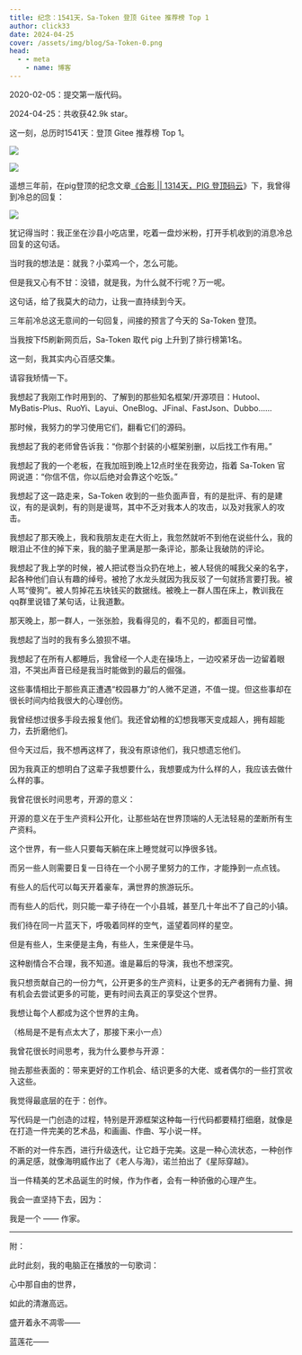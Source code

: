 ```yaml
---
title: 纪念：1541天，Sa-Token 登顶 Gitee 推荐榜 Top 1
author: click33
date: 2024-04-25
cover: /assets/img/blog/Sa-Token-0.png
head:
  - - meta
    - name: 博客
---
```


2020-02-05：提交第一版代码。

2024-04-25：共收获42.9k star。

这一刻，总历时1541天：登顶 Gitee 推荐榜 Top 1。

![](/assets/img/blog/Sa-Token-0.png)

![](/assets/img/blog/Sa-Token-1.png)

  

遥想三年前，在pig登顶的纪念文章[《合影 || 1314天，PIG 登顶码](https://mp.weixin.qq.com/s?__biz=MjM5MzEwODY4Mw==&mid=2257486353&idx=1&sn=00202c367074415335dc6e59a537b672&scene=21#wechat_redirect)[云](https://mp.weixin.qq.com/s?__biz=MjM5MzEwODY4Mw==&mid=2257486353&idx=1&sn=00202c367074415335dc6e59a537b672&scene=21#wechat_redirect)》下，我曾得到冷总的回复：  

![](/assets/img/blog/Sa-Token-2.png)

  

犹记得当时：我正坐在沙县小吃店里，吃着一盘炒米粉，打开手机收到的消息冷总回复的这句话。

当时我的想法是：就我？小菜鸡一个，怎么可能。  

但是我又心有不甘：没错，就是我，为什么就不行呢？万一呢。

这句话，给了我莫大的动力，让我一直持续到今天。

三年前冷总这无意间的一句回复，间接的预言了今天的 Sa-Token 登顶。

当我按下f5刷新网页后，Sa-Token 取代 pig 上升到了排行榜第1名。

这一刻，我其实内心百感交集。

请容我矫情一下。

我想起了我刚工作时用到的、了解到的那些知名框架/开源项目：Hutool、MyBatis-Plus、RuoYi、Layui、OneBlog、JFinal、FastJson、Dubbo……

那时候，我努力的学习使用它们，翻看它们的源码。

我想起了我的老师曾告诉我：“你那个封装的小框架别删，以后找工作有用。”  

我想起了我的一个老板，在我加班到晚上12点时坐在我旁边，指着 Sa-Token 官网说道：“你信不信，你以后绝对会靠这个吃饭。”  

我想起了这一路走来，Sa-Token 收到的一些负面声音，有的是批评、有的是建议，有的是讽刺，有的则是谩骂，其中不乏对我本人的攻击，以及对我家人的攻击。  

我想起了那天晚上，我和我朋友走在大街上，我忽然就听不到他在说些什么，我的眼泪止不住的掉下来，我的脑子里满是那一条评论，那条让我破防的评论。

我想起了我上学的时候，被人把试卷当众扔在地上，被人轻佻的喊我父亲的名字，起各种他们自认有趣的绰号。被抢了水龙头就因为我反驳了一句就扬言要打我。被人骂“傻狗”。被人剪掉花五块钱买的数据线。被晚上一群人围在床上，教训我在qq群里说错了某句话，让我道歉。  

那天晚上，那一群人，一张张脸，我看得见的，看不见的，都面目可憎。  

我想起了当时的我有多么狼狈不堪。

我想起了在所有人都睡后，我曾经一个人走在操场上，一边咬紧牙齿一边留着眼泪，不哭出声音已经是我当时能做到的最后的倔强。

这些事情相比于那些真正遭遇“校园暴力”的人微不足道，不值一提。但这些事却在很长时间内给我很大的心理创伤。  

我曾经想过很多手段去报复他们。我还曾幼稚的幻想我哪天变成超人，拥有超能力，去折磨他们。

但今天过后，我不想再这样了，我没有原谅他们，我只想遗忘他们。

因为我真正的想明白了这辈子我想要什么，我想要成为什么样的人，我应该去做什么样的事。  

我曾花很长时间思考，开源的意义：

开源的意义在于生产资料公开化，让那些站在世界顶端的人无法轻易的垄断所有生产资料。

这个世界，有一些人只要每天躺在床上睡觉就可以挣很多钱。

而另一些人则需要日复一日待在一个小房子里努力的工作，才能挣到一点点钱。

有些人的后代可以每天开着豪车，满世界的旅游玩乐。  

而有些人的后代，则只能一辈子待在一个小县城，甚至几十年出不了自己的小镇。  

我们待在同一片蓝天下，呼吸着同样的空气，遥望着同样的星空。

但是有些人，生来便是主角，有些人，生来便是牛马。

这种剧情合不合理，我不知道。谁是幕后的导演，我也不想深究。  

我只想贡献自己的一份力气，公开更多的生产资料，让更多的无产者拥有力量、拥有机会去尝试更多的可能，更有时间去真正的享受这个世界。

我想让每个人都成为这个世界的主角。

（格局是不是有点太大了，那接下来小一点）  

我曾花很长时间思考，我为什么要参与开源：

抛去那些表面的：带来更好的工作机会、结识更多的大佬、或者偶尔的一些打赏收入这些。

我觉得最底层的在于：创作。

写代码是一门创造的过程，特别是开源框架这种每一行代码都要精打细磨，就像是在打造一件完美的艺术品，和画画、作曲、写小说一样。

不断的对一件东西，进行升级迭代，让它趋于完美。这是一种心流状态，一种创作的满足感，就像海明威作出了《老人与海》，诺兰拍出了《星际穿越》。

当一件精美的艺术品诞生的时候，作为作者，会有一种骄傲的心理产生。

我会一直坚持下去，因为：  

我是一个 —— 作家。

* * *

  

附：

此时此刻，我的电脑正在播放的一句歌词：

心中那自由的世界，

如此的清澈高远。

盛开着永不凋零——

蓝莲花——